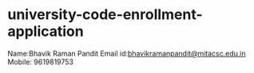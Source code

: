# university-code-enrollment-application
Name:Bhavik Raman Pandit
Email id:bhavikramanpandit@mitacsc.edu.in
Mobile: 9619819753
